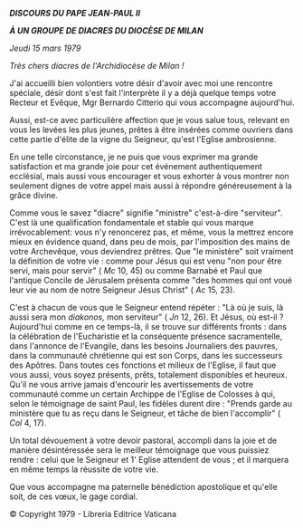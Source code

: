 ***DISCOURS DU PAPE JEAN-PAUL II***

***À UN GROUPE DE DIACRES DU DIOCÈSE DE MILAN***

*Jeudi 15 mars 1979*

*Très chers diacres de l'Archidiocèse de Milan !*

J'ai accueilli bien volontiers votre désir d'avoir avec moi une rencontre spéciale, désir dont s'est fait l'interprète il y a déjà quelque temps votre Recteur et Evêque, Mgr Bernardo Citterio qui vous accompagne aujourd'hui.

Aussi, est-ce avec particulière affection que je vous salue tous, relevant en vous les levées les plus jeunes, prêtes à être insérées comme ouvriers dans cette partie d'élite de la vigne du Seigneur, qu'est l'Eglise ambrosienne.

En une telle circonstance, je ne puis que vous exprimer ma grande satisfaction et ma grande joie pour cet événement authentiquement ecclésial, mais aussi vous encourager et vous exhorter à vous montrer non seulement dignes de votre appel mais aussi à répondre généreusement à la grâce divine.

Comme vous le savez "diacre" signifie "ministre" c'est-à-dire "serviteur". C'est là une qualification fondamentale et stable qui vous marque irrévocablement: vous n'y renoncerez pas, et même, vous la mettrez encore mieux en évidence quand, dans peu de mois, par l'imposition des mains de votre Archevêque, vous deviendrez prêtres. Que "le ministère" soit vraiment la définition de votre vie : comme pour Jésus qui est venu "non pour être servi, mais pour servir" ( *Mc* 10, 45) ou comme Barnabé et Paul que l'antique Concile de Jérusalem présenta comme "des hommes qui ont voué leur vie au nom de notre Seigneur Jésus Christ" ( *Ac* 15, 23).

C'est à chacun de vous que le Seigneur entend répéter : "Là où je suis, là aussi sera mon *diakonos,* mon serviteur" ( *Jn* 12, 26). Et Jésus, où est-il ? Aujourd'hui comme en ce temps-là, il se trouve sur différents fronts : dans la célébration de l'Eucharistie et la conséquente présence sacramentelle, dans l'annonce de l'Evangile, dans les besoins Journaliers des pauvres, dans la communauté chrétienne qui est son Corps, dans les successeurs des Apôtres. Dans toutes ces fonctions et milieux de l'Eglise, il faut que vous aussi, vous soyez présents, prêts, totalement disponibles et heureux. Qu'il ne vous arrive jamais d'encourir les avertissements de votre communauté comme un certain Archippe de l'Eglise de Colosses à qui, selon le témoignage de saint Paul, les fidèles durent dire : "Prends garde au ministère que tu as reçu dans le Seigneur, et tâche de bien l'accomplir" ( *Col* 4, 17).

Un total dévouement à votre devoir pastoral, accompli dans la joie et de manière désintéressée sera le meilleur témoignage que vous puissiez rendre : celui que le Seigneur et 1' Eglise attendent de vous ; et il marquera en même temps la réussite de votre vie.

Que vous accompagne ma paternelle bénédiction apostolique et qu'elle soit, de ces vœux, le gage cordial.

© Copyright 1979 - Libreria Editrice Vaticana